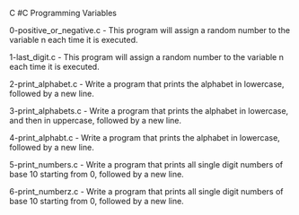 C #C Programming Variables

0-positive_or_negative.c - This program will assign a random number to the variable n each time it is executed.

1-last_digit.c - This program will assign a random number to the variable n each time it is executed.

2-print_alphabet.c - Write a program that prints the alphabet in lowercase, followed by a new line.

3-print_alphabets.c  - Write a program that prints the alphabet in lowercase, and then in uppercase, followed by a new line.

4-print_alphabt.c - Write a program that prints the alphabet in lowercase, followed by a new line.

5-print_numbers.c - Write a program that prints all single digit numbers of base 10 starting from 0, followed by a new line.

6-print_numberz.c - Write a program that prints all single digit numbers of base 10 starting from 0, followed by a new line.


